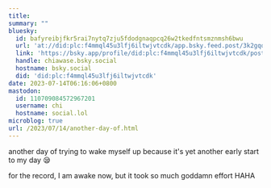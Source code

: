 ```yaml
---
title:
summary: ""
bluesky:
  id: bafyreibjfkr5rai7nytq7zju5fdodgnaqpcq26w2tkedfntsmznmsh6bwu
  url: 'at://did:plc:f4mmql45u3lfj6iltwjvtcdk/app.bsky.feed.post/3k2gqqyeezh2b'
  link: 'https://bsky.app/profile/did:plc:f4mmql45u3lfj6iltwjvtcdk/post/3k2gqqyeezh2b'
  handle: chiawase.bsky.social
  hostname: bsky.social
  did: 'did:plc:f4mmql45u3lfj6iltwjvtcdk'
date: 2023-07-14T06:16:06+0800
mastodon:
  id: 110709084572967201
  username: chi
  hostname: social.lol
microblog: true
url: /2023/07/14/another-day-of.html
---
```


another day of trying to wake myself up because it's yet another early start to my day 😪

for the record, I am awake now, but it took so much goddamn effort HAHA
